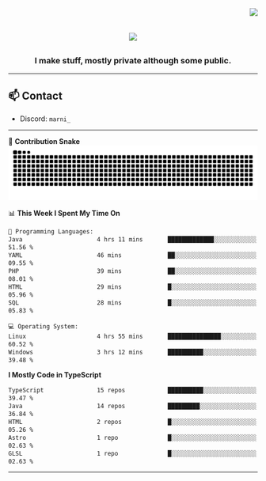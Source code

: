 <img align="right" src="https://komarev.com/ghpvc/?username=itzmarni&label=Profile%20views&color=0e75b6&style=flat">

<h1 align="center">
  <a href="https://git.io/typing-svg">
    <img src="https://readme-typing-svg.herokuapp.com/?lines=Hi+👋,+I'm+Marni!;&center=true&size=30">
  </a>
</h1>
<h3 align="center">I make stuff, mostly private although some public.</h3>

---

## 📫 Contact

- Discord: `marni_`

---

🐍 **Contribution Snake**
<picture>
  <source media="(prefers-color-scheme: dark)" srcset="https://github.com/ItzMarni/ItzMarni/blob/output/github-contribution-grid-snake-dark.svg" />
  <source media="(prefers-color-scheme: light)" srcset="https://github.com/ItzMarni/ItzMarni/blob/output/github-contribution-grid-snake.svg" />
  <img alt="github-snake" src="https://github.com/ItzMarni/ItzMarni/blob/output/github-contribution-grid-snake-dark.svg" />
</picture>

<!--START_SECTION:waka-->
📊 **This Week I Spent My Time On** 

```text
💬 Programming Languages: 
Java                     4 hrs 11 mins       █████████████░░░░░░░░░░░░   51.56 % 
YAML                     46 mins             ██░░░░░░░░░░░░░░░░░░░░░░░   09.55 % 
PHP                      39 mins             ██░░░░░░░░░░░░░░░░░░░░░░░   08.01 % 
HTML                     29 mins             █░░░░░░░░░░░░░░░░░░░░░░░░   05.96 % 
SQL                      28 mins             █░░░░░░░░░░░░░░░░░░░░░░░░   05.83 % 

💻 Operating System: 
Linux                    4 hrs 55 mins       ███████████████░░░░░░░░░░   60.52 % 
Windows                  3 hrs 12 mins       ██████████░░░░░░░░░░░░░░░   39.48 % 
```

**I Mostly Code in TypeScript** 

```text
TypeScript               15 repos            ██████████░░░░░░░░░░░░░░░   39.47 % 
Java                     14 repos            █████████░░░░░░░░░░░░░░░░   36.84 % 
HTML                     2 repos             █░░░░░░░░░░░░░░░░░░░░░░░░   05.26 % 
Astro                    1 repo              █░░░░░░░░░░░░░░░░░░░░░░░░   02.63 % 
GLSL                     1 repo              █░░░░░░░░░░░░░░░░░░░░░░░░   02.63 % 
```




<!--END_SECTION:waka-->

-------

